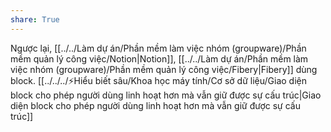 ```yaml
---
share: True
---
```

Ngược lại, [[../../Làm dự án/Phần mềm làm việc nhóm (groupware)/Phần mềm quản lý công việc/Notion|Notion]], [[../../Làm dự án/Phần mềm làm việc nhóm (groupware)/Phần mềm quản lý công việc/Fibery|Fibery]] dùng block. [[../../../⚡Hiểu biết sâu/Khoa học máy tính/Cơ sở dữ liệu/Giao diện block cho phép người dùng linh hoạt hơn mà vẫn giữ được sự cấu trúc|Giao diện block cho phép người dùng linh hoạt hơn mà vẫn giữ được sự cấu trúc]]
